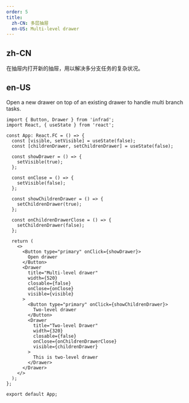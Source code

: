 ```yaml
---
order: 5
title:
  zh-CN: 多层抽屉
  en-US: Multi-level drawer
---
```


## zh-CN

在抽屉内打开新的抽屉，用以解决多分支任务的复杂状况。

## en-US

Open a new drawer on top of an existing drawer to handle multi branch tasks.

```tsx
import { Button, Drawer } from 'infrad';
import React, { useState } from 'react';

const App: React.FC = () => {
  const [visible, setVisible] = useState(false);
  const [childrenDrawer, setChildrenDrawer] = useState(false);

  const showDrawer = () => {
    setVisible(true);
  };

  const onClose = () => {
    setVisible(false);
  };

  const showChildrenDrawer = () => {
    setChildrenDrawer(true);
  };

  const onChildrenDrawerClose = () => {
    setChildrenDrawer(false);
  };

  return (
    <>
      <Button type="primary" onClick={showDrawer}>
        Open drawer
      </Button>
      <Drawer
        title="Multi-level drawer"
        width={520}
        closable={false}
        onClose={onClose}
        visible={visible}
      >
        <Button type="primary" onClick={showChildrenDrawer}>
          Two-level drawer
        </Button>
        <Drawer
          title="Two-level Drawer"
          width={320}
          closable={false}
          onClose={onChildrenDrawerClose}
          visible={childrenDrawer}
        >
          This is two-level drawer
        </Drawer>
      </Drawer>
    </>
  );
};

export default App;
```

<style>
[data-theme="dark"] .site-multi-level-drawer-footer {
  border-top: 1px solid #303030;
  background: #1f1f1f;
}
</style>
